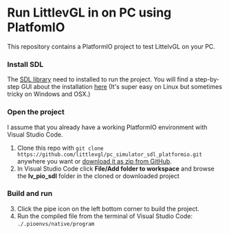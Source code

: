 # Run LittlevGL in on PC using PlatfomIO

This repository contains a PlatformIO project to test LittelvGL on your PC. 

### Install SDL

The [SDL library](https://www.libsdl.org/) need to installed to run the project. You will find a step-by-step GUI about the installation [here](https://docs.littlevgl.com/#PC-simulator)
(It's super easy on Linux but sometimes tricky on Windows and OSX.)

### Open the project
I assume that you already have a working PlatformIO environment with Visual Studio Code.
1. Clone this repo with `git clone https://github.com/littlevgl/pc_simulator_sdl_platformio.git` anywhere you want or [download it as zip from GitHub](https://github.com/littlevgl/pc_simulator_sdl_platformio/archive/master.zip).
2. In Visual Studio Code click **File/Add folder to workspace** and browse the **lv_pio_sdl** folder in the cloned or downloaded project

### Build and run
3. Click the pipe icon on the left bottom corner to build the project. 
4. Run the compiled file from the terminal of Visual Studio Code: `./.pioenvs/native/program`





